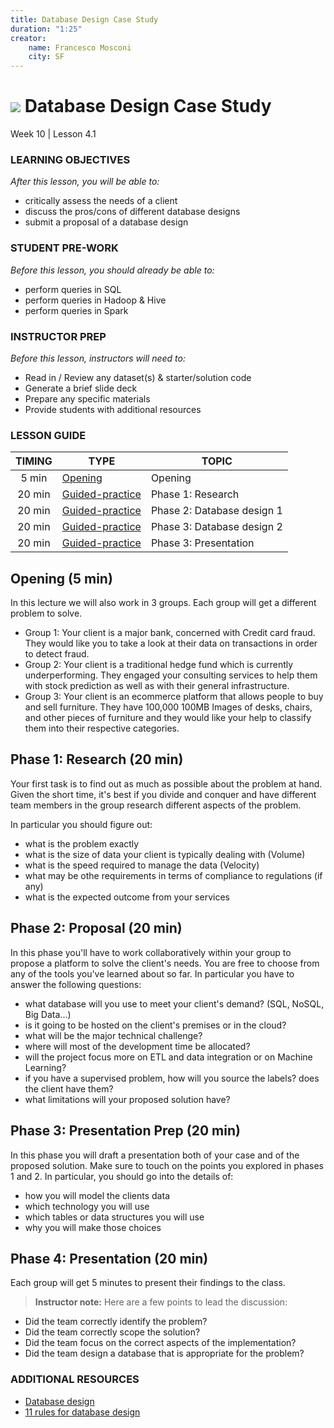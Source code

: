 ```yaml
---
title: Database Design Case Study
duration: "1:25"
creator:
    name: Francesco Mosconi
    city: SF
---
```


# ![](https://ga-dash.s3.amazonaws.com/production/assets/logo-9f88ae6c9c3871690e33280fcf557f33.png) Database Design Case Study
Week 10 | Lesson 4.1

### LEARNING OBJECTIVES
*After this lesson, you will be able to:*
- critically assess the needs of a client
- discuss the pros/cons of different database designs
- submit a proposal of a database design

### STUDENT PRE-WORK
*Before this lesson, you should already be able to:*
- perform queries in SQL
- perform queries in Hadoop & Hive
- perform queries in Spark

### INSTRUCTOR PREP
*Before this lesson, instructors will need to:*
- Read in / Review any dataset(s) & starter/solution code
- Generate a brief slide deck
- Prepare any specific materials
- Provide students with additional resources

### LESSON GUIDE
| TIMING  | TYPE  | TOPIC  |
|:-:|---|---|
| 5 min | [Opening](#opening) | Opening |
| 20 min | [Guided-practice](#guided-practice_1) | Phase 1: Research |
| 20 min | [Guided-practice](#guided-practice_2) | Phase 2: Database design 1 |
| 20 min | [Guided-practice](#guided-practice_3) | Phase 3: Database design 2 |
| 20 min | [Guided-practice](#guided-practice_4) | Phase 3: Presentation |

<a name="opening"></a>
## Opening (5 min)
In this lecture we will also work in 3 groups. Each group will get a different problem to solve.

- Group 1: Your client is a major bank, concerned with Credit card fraud. They would like you to take a look at their data on transactions in order to detect fraud.
- Group 2: Your client is a traditional hedge fund which is currently underperforming. They engaged your consulting services to help them with stock prediction as well as with their general infrastructure.
- Group 3: Your client is an ecommerce platform that allows people to buy and sell furniture. They have 100,000 100MB Images of desks, chairs, and other pieces of furniture and they would like your help to classify them into their respective categories.

<a name="guided-practice_1"></a>
## Phase 1: Research (20 min)

Your first task is to find out as much as possible about the problem at hand. Given the short time, it's best if you divide and conquer and have different team members in the group research different aspects of the problem.

In particular you should figure out:

- what is the problem exactly
- what is the size of data your client is typically dealing with (Volume)
- what is the speed required to manage the data (Velocity)
- what may be othe requirements in terms of compliance to regulations (if any)
- what is the expected outcome from your services

<a name="guided-practice_2"></a>
## Phase 2: Proposal (20 min)

In this phase you'll have to work collaboratively within your group to propose a platform to solve the client's needs. You are free to choose from any of the tools you've learned about so far. In particular you have to answer the following questions:

- what database will you use to meet your client's demand? (SQL, NoSQL, Big Data...)
- is it going to be hosted on the client's premises or in the cloud?
- what will be the major technical challenge?
- where will most of the development time be allocated?
- will the project focus more on ETL and data integration or on Machine Learning?
- if you have a supervised problem, how will you source the labels? does the client have them?
- what limitations will your proposed solution have?

<a name="guided-practice_3"></a>
## Phase 3: Presentation Prep (20 min)

In this phase you will draft a presentation both of your case and of the proposed solution. Make sure to touch on the points you explored in phases 1 and 2. In particular, you should go into the details of:

- how you will model the clients data
- which technology you will use
- which tables or data structures you will use
- why you will make those choices

<a name="guided-practice_4"></a>
## Phase 4: Presentation (20 min)

Each group will get 5 minutes to present their findings to the class.

> **Instructor note:** Here are a few points to lead the discussion:
- Did the team correctly identify the problem?
- Did the team correctly scope the solution?
- Did the team focus on the correct aspects of the implementation?
- Did the team design a database that is appropriate for the problem?

### ADDITIONAL RESOURCES

- [Database design](https://en.wikipedia.org/wiki/Database_design)
- [11 rules for database design](http://www.codeproject.com/Articles/359654/important-database-designing-rules-which-I-fo)
